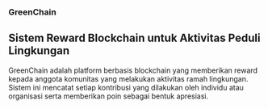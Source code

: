 ### GreenChain 
## Sistem Reward Blockchain untuk Aktivitas Peduli Lingkungan
GreenChain adalah platform berbasis blockchain yang memberikan reward kepada anggota komunitas yang melakukan aktivitas ramah lingkungan. Sistem ini mencatat setiap kontribusi yang dilakukan oleh individu atau organisasi serta memberikan poin sebagai bentuk apresiasi.
